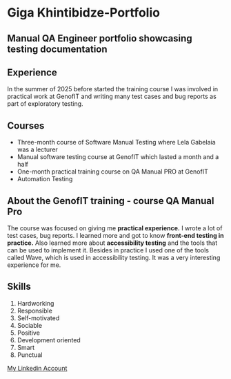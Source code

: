 # Giga Khintibidze-Portfolio
## Manual QA Engineer portfolio showcasing testing documentation

## Experience
In the summer of 2025 before started the training course I was involved in practical work at GenofIT and writing many test cases and bug reports as part of exploratory testing.

## Courses
- Three-month course of Software Manual Testing where Lela Gabelaia was a lecturer
- Manual software testing course at GenofIT which lasted a month and a half
- One-month practical training course on QA Manual PRO at GenofIT
- Automation Testing

## About the GenofIT training - course QA Manual Pro
The course was focused on giving me **practical experience.** I wrote a lot of test cases, bug reports. I learned more and got to know **front-end testing in practice.** Also learned more about **accessibility testing** and the tools that can be used to implement it. Besides in practice I used one of the tools called Wave, which is used in accessibility testing. It was a very interesting experience for me.


## Skills
1. Hardworking
2. Responsible
3. Self-motivated
4. Sociable
5. Positive
6. Development oriented
7. Smart
8. Punctual
   

[My Linkedin Account](https://www.linkedin.com/in/giga-khintibidze-24563534b/)
